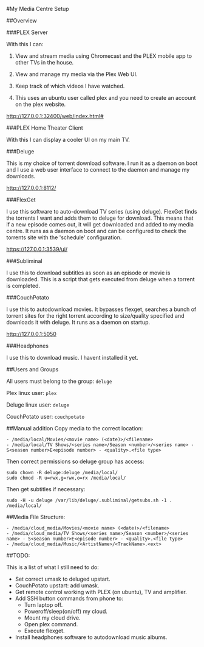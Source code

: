 #My Media Centre Setup

##Overview

###PLEX Server

With this I can:

1. View and stream media using Chromecast and the PLEX mobile app to other TVs in the house.

2. View and manage my media via the Plex Web UI.

3. Keep track of which videos I have watched.

3. This uses an ubuntu user called plex and you need to create an account on the plex website.

http://127.0.0.1:32400/web/index.html#

###PLEX Home Theater Client

With this I can display a cooler UI on my main TV.

###Deluge

This is my choice of torrent download software. I run it as a daemon on boot and I use a web user interface to connect to the daemon and manage my downloads.

http://127.0.0.1:8112/

###FlexGet

I use this software to auto-download TV series (using deluge). FlexGet finds the torrents I want and adds them to deluge for download. This means that if a new episode comes out, it will get downloaded and added to my media centre. It runs as a daemon on boot and can be configured to check the torrents site with the 'schedule' configuration.

https://127.0.0.1:3539/ui/

###Subliminal

I use this to download subtitles as soon as an episode or movie is downloaded. This is a script that gets executed from deluge when a torrent is completed.

###CouchPotato

I use this to autodownload movies. It bypasses flexget, searches a bunch of torrent sites for the right torrent according to size/quality specified and downloads it with deluge. It runs as a daemon on startup.

http://127.0.0.1:5050

###Headphones

I use this to download music. I havent installed it yet.

##Users and Groups

All users must belong to the group: `deluge`

Plex linux user: `plex`

Deluge linux user: `deluge`

CouchPotato user: `couchpotato`

##Manual addition
Copy media to the correct location:
```
- /media/local/Movies/<movie name> (<date)>/<filename>
- /media/local/TV Shows/<series name>/Season <number>/<series name> - S<season number>E<episode number> - <quality>.<file type>
```

Then correct permissions so deluge group has access:

```
sudo chown -R deluge:deluge /media/local/
sudo chmod -R u=rwx,g=rwx,o=rx /media/local/
```

Then get subtitles if necessary:
```
sudo -H -u deluge /var/lib/deluge/.subliminal/getsubs.sh -1 . /media/local/
```

##Media File Structure:

```
- /media/cloud_media/Movies/<movie name> (<date)>/<filename>
- /media/cloud_media/TV Shows/<series name>/Season <number>/<series name> - S<season number>E<episode number> - <quality>.<file type>
- /media/cloud_media/Music/<ArtistName>/<TrackName>.<ext>
```

##TODO:

This is a list of what I still need to do:

- Set correct umask to deluged upstart.
- CouchPotato upstart: add umask.
- Get remote control working with PLEX (on ubuntu), TV and amplifier.
- Add SSH button commands from phone to:
  - Turn laptop off.
  - Poweroff/sleep(on/off) my cloud.
  - Mount my cloud drive.
  - Open plex command.
  - Execute flexget.
- Install headphones software to autodownload music albums.
